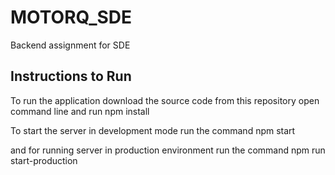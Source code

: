 # MOTORQ_SDE
Backend assignment for SDE 
## Instructions to Run
To run the application download the source code from this repository
open command line and run npm install

To start the server in development mode run the command npm start

and for running server in production environment run the command npm run start-production
